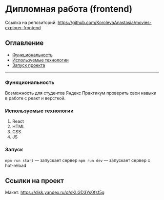 # Дипломная работа (frontend)
Ссылка на репозиторий: https://github.com/KorolevaAnastasia/movies-explorer-frontend

## Оглавление
* [Функциональность](#Функциональность)
* [Используемые технологии](#Tехнологии)
* [Запуск проекта](#Запуск)

________________________________
<a name="Функциональность"></a>
### Функциональность
Возможность для студентов Яндекс Практикум проверить свои навыки в работе с реакт и версткой.

<a name="Tехнологии"></a>
### Используемые технологии
1. React
2. HTML
3. CSS
4. JS

<a name="Запуск"></a>
### Запуск
`npm run start` — запускает сервер
`npm run dev` — запускает сервер с hot-reload

## Ссылки на проект
Макет: https://disk.yandex.ru/d/sKLGD3Ys0fsf5g
